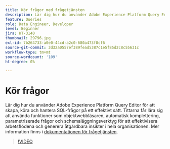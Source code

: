 ```yaml
---
title: Kör frågor med frågetjänsten
description: Lär dig hur du använder Adobe Experience Platform Query Editor för att skapa, köra och hantera SQL-frågor på ett effektivt sätt. Tittarna får lära sig att använda funktioner som objektwebbläsaren, automatisk komplettering, parametriserade frågor och schemaläggningsverktyg för att effektivisera arbetsflödena och generera åtgärdbara insikter i hela organisationen.
feature: Queries
role: Data Engineer, Developer
level: Beginner
jira: KT-3140
thumbnail: 29796.jpg
exl-id: 7b264733-a0e0-44cd-a2c0-680a473f8cf6
source-git-commit: 3d32a0557ef389fead5387c1e5f85d2c8c55631c
workflow-type: tm+mt
source-wordcount: '109'
ht-degree: 0%

---
```


# Kör frågor

Lär dig hur du använder Adobe Experience Platform Query Editor för att skapa, köra och hantera SQL-frågor på ett effektivt sätt. Tittarna får lära sig att använda funktioner som objektwebbläsaren, automatisk komplettering, parametriserade frågor och schemaläggningsverktyg för att effektivisera arbetsflödena och generera åtgärdbara insikter i hela organisationen. Mer information finns i [dokumentationen för frågetjänsten](https://experienceleague.adobe.com/sv/docs/experience-platform/query/home).

>[!VIDEO](https://video.tv.adobe.com/v/3470200?learn=on&enablevpops&captions=swe)
